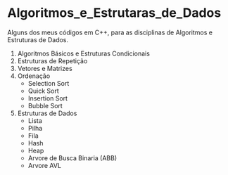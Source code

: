 # Algoritmos_e_Estrutaras_de_Dados
Alguns dos meus códigos em C++, para as disciplinas de Algoritmos e Estruturas de Dados.
1. Algoritmos Básicos e Estruturas Condicionais
2. Estruturas de Repetição
3. Vetores e Matrizes
4. Ordenação
   - Selection Sort
   - Quick Sort
   - Insertion Sort
   - Bubble Sort
5. Estruturas de Dados
   - Lista
   - Pilha
   - Fila
   - Hash
   - Heap
   - Arvore de Busca Binaria (ABB)
   - Arvore AVL
